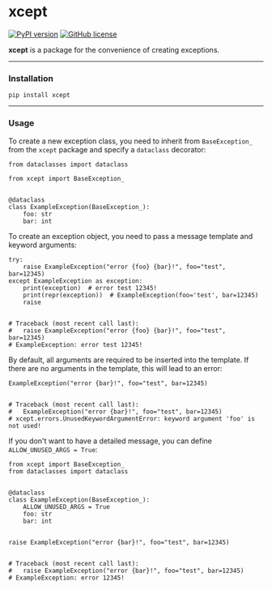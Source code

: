 # xcept

[![PyPI version](https://badge.fury.io/py/xcept.svg)](https://badge.fury.io/py/xcept)
[![GitHub license](https://img.shields.io/github/license/Abstract-X/xcept)](https://github.com/Abstract-X/xcept/blob/main/LICENSE)

**xcept** is a package for the convenience of creating exceptions.

---

### Installation

```commandline
pip install xcept
```

---

### Usage

To create a new exception class, you need to inherit from `BaseException_` from the `xcept` package and specify a `dataclass` decorator:
```python3
from dataclasses import dataclass

from xcept import BaseException_


@dataclass
class ExampleException(BaseException_):
    foo: str
    bar: int
```

To create an exception object, you need to pass a message template and keyword arguments:
```python3
try:
    raise ExampleException("error {foo} {bar}!", foo="test", bar=12345)
except ExampleException as exception:
    print(exception)  # error test 12345!
    print(repr(exception))  # ExampleException(foo='test', bar=12345)
    raise


# Traceback (most recent call last):
#   raise ExampleException("error {foo} {bar}!", foo="test", bar=12345)
# ExampleException: error test 12345!
```

By default, all arguments are required to be inserted into the template. If there are no arguments in the template, this will lead to an error:
```python3
ExampleException("error {bar}!", foo="test", bar=12345)


# Traceback (most recent call last):
#   ExampleException("error {bar}!", foo="test", bar=12345)
# xcept.errors.UnusedKeywordArgumentError: keyword argument 'foo' is not used!
```

If you don't want to have a detailed message, you can define `ALLOW_UNUSED_ARGS = True`:
```python3
from xcept import BaseException_
from dataclasses import dataclass


@dataclass
class ExampleException(BaseException_):    
    ALLOW_UNUSED_ARGS = True
    foo: str
    bar: int


raise ExampleException("error {bar}!", foo="test", bar=12345)


# Traceback (most recent call last):
#   raise ExampleException("error {bar}!", foo="test", bar=12345)
# ExampleException: error 12345!
```